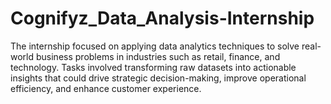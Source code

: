 # Cognifyz_Data_Analysis-Internship
The internship focused on applying data analytics techniques to solve real-world business problems in industries such as retail, finance, and technology. Tasks involved transforming raw datasets into actionable insights that could drive strategic decision-making, improve operational efficiency, and enhance customer experience.
